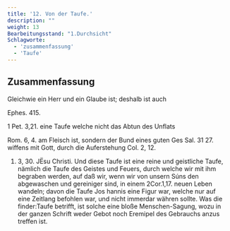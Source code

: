 ```yaml
---
title: '12. Von der Taufe.'
description: ""
weight: 13
Bearbeitungsstand: "1.Durchsicht"
Schlagworte:
  - 'zusammenfassung'
  - 'Taufe'
---
```

<!-- Seite 567 -->

Zusammenfassung
---------------

Gleichwie ein Herr und ein Glaube ist; deshalb ist auch

 Ephes. 415.

1 Pet. 3,21. eine Taufe welche nicht das Abtun des Unflats

Rom. 6, 4. am Fleisch ist, sondern der Bund eines guten Ges Sal. 31 27. wiffens mit Gott, durch die Auferstehung Col. 2, 12.

1.   3, 30. JËsu Christi. Und diese Taufe ist eine reine und geistliche Taufe, nämlich die Taufe des Geistes und Feuers, durch welche wir mit ihm begraben werden, auf daß wir, wenn wir von unsern Súns den abgewaschen und gereiniger sind, in einem 2Cor.1,17. neuen Leben wandeln; davon die Taufe Jos hannis eine Figur war, welche nur auf eine Zeitlang befohlen war, und nicht immerdar währen sollte. Was die finder:Taufe betrifft, ist solche eine bloße Menschen-Sagung, wozu in der ganzen Schrift weder Gebot noch Eremipel des Gebrauchs anzus treffen ist.

<!-- Seite 568 -->

